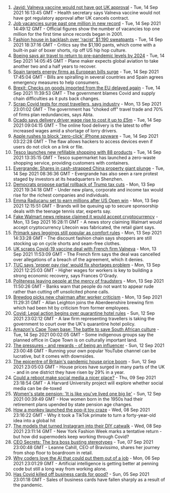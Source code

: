 1. [Javid: Valneva vaccine would not have got UK approval](https://www.bbc.co.uk/news/business-58510519?at_medium=RSS&at_campaign=KARANGA) - Tue, 14 Sep 2021 16:13:45 GMT - Health secretary says Valneva vaccine would not have got regulatory approval after UK cancels contract.
2. [Job vacancies surge past one million in new record](https://www.bbc.co.uk/news/business-58543554?at_medium=RSS&at_campaign=KARANGA) - Tue, 14 Sep 2021 14:49:12 GMT - Official figures show the number of vacancies top one million for the first time since records began in 2001.
3. [Fashion house in backlash over 'racist' $1,190 sweatpants](https://www.bbc.co.uk/news/business-58563242?at_medium=RSS&at_campaign=KARANGA) - Tue, 14 Sep 2021 18:37:16 GMT - Critics say the $1,190 pants, which come with a built-in pair of boxer shorts, rip off US hip hop culture.
4. [Boeing says air travel to return to pre-pandemic levels by 2024](https://www.bbc.co.uk/news/business-58560821?at_medium=RSS&at_campaign=KARANGA) - Tue, 14 Sep 2021 14:05:45 GMT - Plane maker expects global aviation to take another two and a half years to recover.
5. [Spain targets energy firms as European bills surge](https://www.bbc.co.uk/news/world-europe-58556073?at_medium=RSS&at_campaign=KARANGA) - Tue, 14 Sep 2021 17:45:04 GMT - Bills are spiralling in several countries and Spain agrees emergency measures to help consumers.
6. [Brexit: Checks on goods imported from the EU delayed again](https://www.bbc.co.uk/news/uk-politics-58556453?at_medium=RSS&at_campaign=KARANGA) - Tue, 14 Sep 2021 11:39:53 GMT - The government blames Covid and supply chain difficulties as it puts back changes.
7. [Scrap Covid tests for most travellers, says industry](https://www.bbc.co.uk/news/business-58549650?at_medium=RSS&at_campaign=KARANGA) - Mon, 13 Sep 2021 23:01:02 GMT - The government has "choked off" travel trade and 70% of firms plan redundancies, says Abta.
8. [Ocado says delivery driver wage rise to cost it up to £5m](https://www.bbc.co.uk/news/business-58555804?at_medium=RSS&at_campaign=KARANGA) - Tue, 14 Sep 2021 09:04:15 GMT - The online food delivery is the latest to offer increased wages amid a shortage of lorry drivers.
9. [Apple rushes to block 'zero-click' iPhone spyware](https://www.bbc.co.uk/news/business-58540936?at_medium=RSS&at_campaign=KARANGA) - Tue, 14 Sep 2021 03:22:28 GMT - The flaw allows hackers to access devices even if users do not click on a link or file.
10. [Tesco launches new refillable shopping with 88 products](https://www.bbc.co.uk/news/business-58560761?at_medium=RSS&at_campaign=KARANGA) - Tue, 14 Sep 2021 13:35:15 GMT - Tesco supermarket has launched a zero-waste shopping service, providing customers with containers.
11. [Evergrande: Shares in cash-strapped China property giant plunge](https://www.bbc.co.uk/news/business-58540939?at_medium=RSS&at_campaign=KARANGA) - Tue, 14 Sep 2021 08:36:36 GMT - Evergrande has also seen a rare protest staged by investors at its headquarters in Shenzhen.
12. [Democrats propose partial rollback of Trump tax cuts](https://www.bbc.co.uk/news/business-58550021?at_medium=RSS&at_campaign=KARANGA) - Mon, 13 Sep 2021 19:34:18 GMT - Under new plans, corporate and income tax would rise for the richest companies and individuals.
13. [Emma Raducanu set to earn millions after US Open win](https://www.bbc.co.uk/news/business-58508806?at_medium=RSS&at_campaign=KARANGA) - Mon, 13 Sep 2021 12:15:51 GMT - Brands will be queuing up to secure sponsorship deals with the teenage tennis star, experts say.
14. [Fake Walmart news release claimed it would accept cryptocurrency](https://www.bbc.co.uk/news/technology-58545944?at_medium=RSS&at_campaign=KARANGA) - Mon, 13 Sep 2021 16:28:11 GMT - A news story claiming Walmart would accept cryptocurrency Litecoin was fabricated, the retail giant says.
15. [Primark says leggings still popular as comfort rules](https://www.bbc.co.uk/news/business-58542840?at_medium=RSS&at_campaign=KARANGA) - Mon, 13 Sep 2021 14:33:28 GMT - The discount fashion chain says shoppers are still stocking up on cycle shorts and seam-free clothes.
16. [UK scraps Covid-19 vaccine deal with French firm Valneva](https://www.bbc.co.uk/news/business-58499064?at_medium=RSS&at_campaign=KARANGA) - Mon, 13 Sep 2021 11:53:09 GMT - The French firm says the deal was cancelled over allegations of a breach of the agreement, which it denies.
17. [TUC says 'proper pay rise' would fix shortages problem](https://www.bbc.co.uk/news/business-58538887?at_medium=RSS&at_campaign=KARANGA) - Mon, 13 Sep 2021 12:25:03 GMT - Higher wages for workers is key to building a strong economic recovery, says Frances O'Grady.
18. [Politeness leaving people at the mercy of fraudsters](https://www.bbc.co.uk/news/business-58546527?at_medium=RSS&at_campaign=KARANGA) - Mon, 13 Sep 2021 11:50:26 GMT - Banks warn that people do not want to appear rude rather than cutting off unsolicited phone calls.
19. [Brewdog picks new chairman after worker criticism](https://www.bbc.co.uk/news/uk-scotland-scotland-business-58536240?at_medium=RSS&at_campaign=KARANGA) - Mon, 13 Sep 2021 11:29:31 GMT - Allan Leighton joins the Aberdeenshire brewing firm which had been hit by criticism from former employees.
20. [Covid: Legal action begins over quarantine hotel rules](https://www.bbc.co.uk/news/business-58538885?at_medium=RSS&at_campaign=KARANGA) - Sun, 12 Sep 2021 23:02:12 GMT - A law firm representing travellers is taking the government to court over the UK's quarantine hotel policy.
21. [Amazon's Cape Town base: The battle to save South African culture](https://www.bbc.co.uk/news/world-africa-58528348?at_medium=RSS&at_campaign=KARANGA) - Tue, 14 Sep 2021 00:02:05 GMT - Some indigenous groups say the planned office in Cape Town is on culturally important land.
22. [The pressures - and rewards - of being an influencer](https://www.bbc.co.uk/news/business-58487905?at_medium=RSS&at_campaign=KARANGA) - Sun, 12 Sep 2021 23:00:48 GMT - Running your own popular YouTube channel can be lucrative, but it comes with downsides.
23. [The epicentre of Britain's pandemic house price boom](https://www.bbc.co.uk/news/business-58502618?at_medium=RSS&at_campaign=KARANGA) - Sun, 12 Sep 2021 23:05:03 GMT - House prices have surged in many parts of the UK - and in one district they have risen by 29% in a year.
24. [Could a reboot make social media a nicer place?](https://www.bbc.co.uk/news/business-58501172?at_medium=RSS&at_campaign=KARANGA) - Thu, 09 Sep 2021 23:18:54 GMT - A Harvard University project will explore whether social media can be de-toxed
25. [Women's state pension: 'It is like you've lived one big lie'](https://www.bbc.co.uk/news/uk-england-essex-58502789?at_medium=RSS&at_campaign=KARANGA) - Sun, 12 Sep 2021 00:39:49 GMT - How women born in the 1950s had their retirement plans upended by state pension age changes.
26. [How a monkey launched the pop-it toy craze](https://www.bbc.co.uk/news/business-58408570?at_medium=RSS&at_campaign=KARANGA) - Wed, 08 Sep 2021 23:16:22 GMT - Why it took a TikTok primate to turn a forty-year-old idea into a global hit
27. [The models that turned Instagram into their DIY catwalk](https://www.bbc.co.uk/news/business-58474185?at_medium=RSS&at_campaign=KARANGA) - Wed, 08 Sep 2021 23:11:14 GMT - New York Fashion Week marks a tentative return - but how did supermodels keep working through Covid?
28. [CEO Secrets: The bra boss busting stereotypes](https://www.bbc.co.uk/news/business-58423705?at_medium=RSS&at_campaign=KARANGA) - Tue, 07 Sep 2021 23:00:48 GMT - Leanne Cahill, CEO of Bravissimo, shares her journey from shop floor to boardroom in retail.
29. [Why coders love the AI that could put them out of a job](https://www.bbc.co.uk/news/business-57914432?at_medium=RSS&at_campaign=KARANGA) - Mon, 06 Sep 2021 23:01:29 GMT - Artificial intelligence is getting better at penning code but still a long way from working alone.
30. [Has Covid killed off business cards for good?](https://www.bbc.co.uk/news/business-58419842?at_medium=RSS&at_campaign=KARANGA) - Sun, 05 Sep 2021 23:01:18 GMT - Sales of business cards have fallen sharply as a result of the pandemic.

